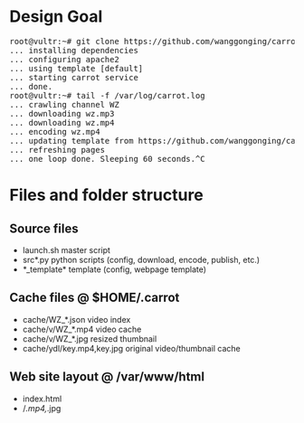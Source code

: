 # Design Goal

<pre>
root@vultr:~# git clone https://github.com/wanggonging/carrot && chmod +x carrot/carrot && carrot/carrot
... installing dependencies
... configuring apache2
... using template [default]
... starting carrot service
... done.
root@vultr:~# tail -f /var/log/carrot.log
... crawling channel WZ
... downloading wz.mp3
... downloading wz.mp4
... encoding wz.mp4
... updating template from https://github.com/wanggonging/carrot/default_template
... refreshing pages
... one loop done. Sleeping 60 seconds.^C
</pre>

# Files and folder structure

## Source files

- launch.sh	master script
- src\*.py      python scripts (config, download, encode, publish, etc.)
- *_template\*  template (config, webpage template)

## Cache files @ $HOME/.carrot

- cache/WZ_*.json		video index
- cache/v/WZ_*.mp4		video cache
- cache/v/WZ_*.jpg              resized thumbnail
- cache/ydl/key.mp4,key.jpg 	original video/thumbnail cache

## Web site layout @ /var/www/html

- index.html
- <random>/*.mp4,*.jpg

